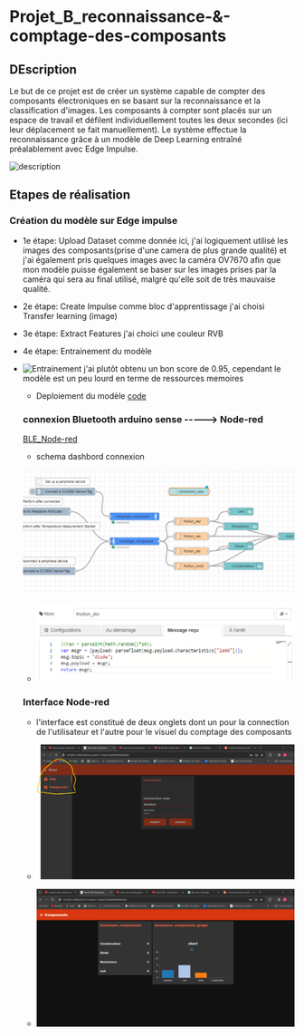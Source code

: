 # Projet_B_reconnaissance-&-comptage-des-composants
## DEscription
Le but de ce projet est de créer un système capable de compter des composants électroniques en se basant sur la reconnaissance et la classification d'images. Les composants à compter sont placés sur un espace de travail et défilent individuellement toutes les deux secondes (ici leur déplacement se fait manuellement). Le système effectue la reconnaissance grâce à un modèle de Deep Learning entraîné préalablement avec Edge Impulse.

![description](https://github.com/julesjuniiior/Projet_B/assets/148440742/407354ec-ed44-4d7e-91b6-9385e1f6f03b)

## Etapes de réalisation
### Création du modèle sur Edge impulse
   * 1e étape: Upload Dataset
     comme donnée ici, j'ai logiquement utilisé les images des composants(prise d'une camera de plus grande qualité) et j'ai également pris quelques images avec la caméra OV7670 afin que mon modèle puisse également se baser sur les images prises par la caméra qui sera au final utilisé, malgré qu'elle soit de très mauvaise qualité.
     
   * 2e étape: Create Impulse
     comme bloc d'apprentissage j'ai choisi Transfer learning (image)
   *  3e étape: Extract Features
      j'ai choici une couleur RVB
  * 4e étape: Entrainement du modèle
* ![Entrainement](https://github.com/julesjuniiior/Projet_B/assets/148440742/0a9eb891-5ea5-4a05-ae0c-230d8258e1ce)
    j'ai plutôt obtenu un bon score de 0.95, cependant le modèle est un peu lourd en terme de ressources memoires
  * Deploiement du modèle
    [code](nano_ble33_sense_camera)


  ### connexion Bluetooth arduino sense -----> Node-red

    [BLE_Node-red](test_connecxion-BLE/test_connecxion-BLE.ino)
  
     * schema dashbord connexion
  
    ![Entrainement](images/node-red.png)
  
  * ![Entrainement](images/fnction_nd.png)
  

  ### Interface Node-red
  
    * l'interface est constitué de deux onglets dont un pour la connection de l'utilisateur et l'autre pour le visuel du comptage des composants
 
    *  ![user](images/connexion.png)
    *   ![interface](images/interface.png)
